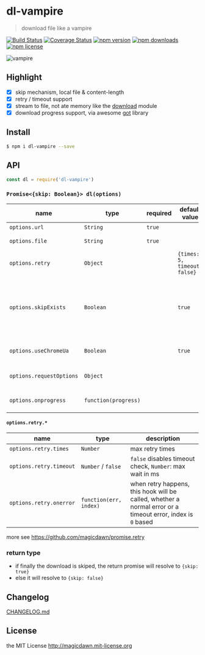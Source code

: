 # dl-vampire

> download file like a vampire

[![Build Status](https://img.shields.io/travis/magicdawn/dl-vampire.svg?style=flat-square)](https://travis-ci.org/magicdawn/dl-vampire)
[![Coverage Status](https://img.shields.io/codecov/c/github/magicdawn/dl-vampire.svg?style=flat-square)](https://codecov.io/gh/magicdawn/dl-vampire)
[![npm version](https://img.shields.io/npm/v/dl-vampire.svg?style=flat-square)](https://www.npmjs.com/package/dl-vampire)
[![npm downloads](https://img.shields.io/npm/dm/dl-vampire.svg?style=flat-square)](https://www.npmjs.com/package/dl-vampire)
[![npm license](https://img.shields.io/npm/l/dl-vampire.svg?style=flat-square)](http://magicdawn.mit-license.org)

![vampire](https://cdn.jsdelivr.net/gh/magicdawn/dl-vampire/vampire.jpeg)

## Highlight

- [x] skip mechanism, local file & content-length
- [x] retry / timeout support
- [x] stream to file, not ate memory like the [download](https://github.com/kevva/download/issues?utf8=%E2%9C%93&q=memory+) module
- [x] download progress support, via awesome [got](https://github.com/sindresorhus/got) library

## Install

```sh
$ npm i dl-vampire --save
```

## API

```js
const dl = require('dl-vampire')
```

### `Promise<{skip: Boolean}> dl(options)`

| name                     | type                 | required | default value                | description                                                                                                         |
| ------------------------ | -------------------- | -------- | ---------------------------- | ------------------------------------------------------------------------------------------------------------------- |
| `options.url`            | `String`             | `true`   |                              | the download url                                                                                                    |
| `options.file`           | `String`             | `true`   |                              | the local target file path                                                                                          |
| `options.retry`          | `Object`             |          | `{times: 5, timeout: false}` | retry options, will pass to [promise.retry](https://github.com/magicdawn/promise.retry#pretry)                      |
| `options.skipExists`     | `Boolean`            |          | `true`                       | if local file already exists _AND_ file stat size match response `content-length` size, the download will be skiped |
| `options.useChromeUa`    | `Boolean`            |          | `true`                       | use `user-agent` of the Chrome Browser                                                                              |
| `options.requestOptions` | `Object`             |          |                              | custom request options, see [request options](https://github.com/request/request#requestoptions-callback)           |
| `options.onprogress`     | `function(progress)` |          |                              | [got `downloadProgress` event listener](https://github.com/sindresorhus/got#ondownloadprogress-progress)            |

#### `options.retry.*`

| name                    | type                   | description                                                                                                 |
| ----------------------- | ---------------------- | ----------------------------------------------------------------------------------------------------------- |
| `options.retry.times`   | `Number`               | max retry times                                                                                             |
| `options.retry.timeout` | `Number` / `false`     | `false` disables timeout check, `Number`: max wait in ms                                                    |
| `options.retry.onerror` | `function(err, index)` | when retry happens, this hook will be called, whether a normal error or a timeout error, index is `0` based |

more see https://github.com/magicdawn/promise.retry

### return type

- if finally the download is skiped, the return promise will resolve to `{skip: true}`
- else it will resolve to `{skip: false}`

## Changelog

[CHANGELOG.md](CHANGELOG.md)

## License

the MIT License http://magicdawn.mit-license.org
